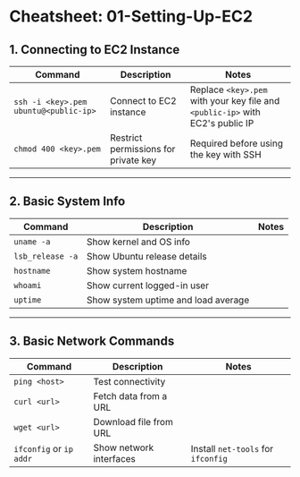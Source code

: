 # Cheatsheet: 01-Setting-Up-EC2

## 1. Connecting to EC2 Instance
| Command | Description | Notes |
| ------- | ----------- | ----- |
| `ssh -i <key>.pem ubuntu@<public-ip>` | Connect to EC2 instance | Replace `<key>.pem` with your key file and `<public-ip>` with EC2's public IP |
| `chmod 400 <key>.pem` | Restrict permissions for private key | Required before using the key with SSH |

---

## 2. Basic System Info
| Command | Description | Notes |
| ------- | ----------- | ----- |
| `uname -a` | Show kernel and OS info | |
| `lsb_release -a` | Show Ubuntu release details | |
| `hostname` | Show system hostname | |
| `whoami` | Show current logged-in user | |
| `uptime` | Show system uptime and load average | |

---

## 3. Basic Network Commands
| Command | Description | Notes |
| ------- | ----------- | ----- |
| `ping <host>` | Test connectivity | |
| `curl <url>` | Fetch data from a URL | |
| `wget <url>` | Download file from URL | |
| `ifconfig` or `ip addr` | Show network interfaces | Install `net-tools` for `ifconfig` |
